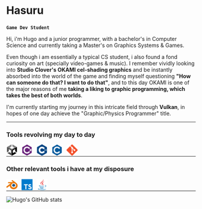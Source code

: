 # Hasuru

**`Game Dev Student`**

Hi, i'm Hugo and a junior programmer, with a bachelor's in Computer Science and currently taking a Master's on Graphics Systems & Games.

Even though i am essentially a typical CS student, i also found a fond curiosity on art (specially video-games & music). I remember vividly looking into **Studio Clover's OKAMI cel-shading graphics** and be instantly absorbed into the world of the game and finding myself questioning **"How can someone do that? I want to do that"**, and to this day OKAMI is one of the major reasons of me **taking a liking to graphic programming, which takes the best of both worlds**.

I'm currently starting my journey in this intricate field through **Vulkan**, in hopes of one day achieve the "Graphic/Physics Programmer" title.

---
### Tools revolving my day to day
<img align="left" alt="Unity" width="30px" style="padding-right:10px;" src="https://github.com/devicons/devicon/blob/v2.15.1/icons/unity/unity-original.svg" />
<img align="left" alt="C#" width="30px" style="padding-right:10px;" src="https://github.com/devicons/devicon/blob/v2.15.1/icons/csharp/csharp-plain.svg" />
<img align="left" alt="C++" width="30px" style="padding-right:10px;" src="https://github.com/devicons/devicon/blob/v2.15.1/icons/cplusplus/cplusplus-plain.svg" />
<img align="left" alt="C" width="30px" style="padding-right:10px;" src="https://github.com/devicons/devicon/blob/v2.15.1/icons/c/c-plain.svg" />
<img align="left" alt="git" width="30px" style="padding-right:10px;" src="https://github.com/devicons/devicon/blob/v2.15.1/icons/git/git-plain.svg" />
<br />

---
### Other relevant tools i have at my disposure
<img align="left" alt="Blender" width="30px" style="padding-right:10px;" src="https://github.com/devicons/devicon/blob/v2.15.1/icons/blender/blender-original.svg" />
<img align="left" alt="Typescript" width="30px" style="padding-right:10px;" src="https://github.com/devicons/devicon/blob/v2.15.1/icons/typescript/typescript-plain.svg" />
<img align="left" alt="Java" width="30px" style="padding-right:10px;" src="https://github.com/devicons/devicon/blob/v2.15.1/icons/java/java-original.svg" />
<br />

---

   ![Hugo's GitHub stats](https://github-readme-stats.vercel.app/api?username=Hasuru&show_icons=true&theme=material-palenight)
